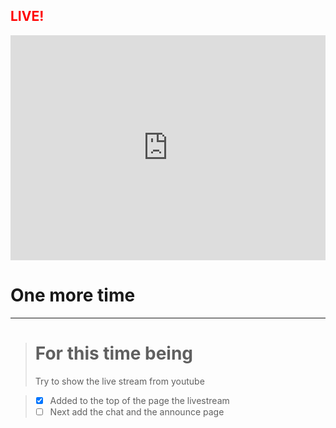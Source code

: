 <h2 style="color:red;">LIVE! </h2>
<iframe width="100%" height="360" src="https://www.youtube.com/embed/bziZbNi7QDE" frameborder="0" allow="autoplay; encrypted-media" allowfullscreen></iframe>

# One more time
***
> # For this time being
> Try to show the live stream from youtube

> - [x] Added to the top of the page the livestream
> - [ ] Next add the chat and the announce page
